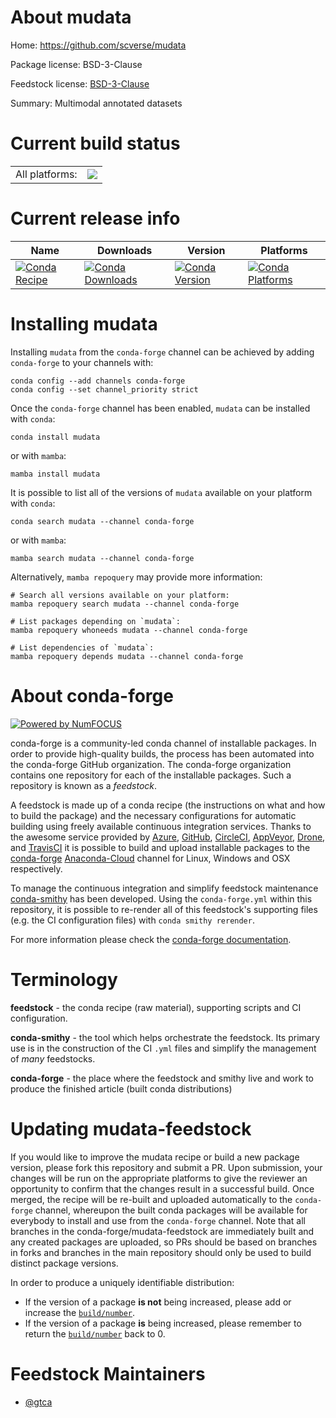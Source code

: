 About mudata
============

Home: https://github.com/scverse/mudata

Package license: BSD-3-Clause

Feedstock license: [BSD-3-Clause](https://github.com/conda-forge/mudata-feedstock/blob/main/LICENSE.txt)

Summary: Multimodal annotated datasets

Current build status
====================


<table><tr><td>All platforms:</td>
    <td>
      <a href="https://dev.azure.com/conda-forge/feedstock-builds/_build/latest?definitionId=15289&branchName=main">
        <img src="https://dev.azure.com/conda-forge/feedstock-builds/_apis/build/status/mudata-feedstock?branchName=main">
      </a>
    </td>
  </tr>
</table>

Current release info
====================

| Name | Downloads | Version | Platforms |
| --- | --- | --- | --- |
| [![Conda Recipe](https://img.shields.io/badge/recipe-mudata-green.svg)](https://anaconda.org/conda-forge/mudata) | [![Conda Downloads](https://img.shields.io/conda/dn/conda-forge/mudata.svg)](https://anaconda.org/conda-forge/mudata) | [![Conda Version](https://img.shields.io/conda/vn/conda-forge/mudata.svg)](https://anaconda.org/conda-forge/mudata) | [![Conda Platforms](https://img.shields.io/conda/pn/conda-forge/mudata.svg)](https://anaconda.org/conda-forge/mudata) |

Installing mudata
=================

Installing `mudata` from the `conda-forge` channel can be achieved by adding `conda-forge` to your channels with:

```
conda config --add channels conda-forge
conda config --set channel_priority strict
```

Once the `conda-forge` channel has been enabled, `mudata` can be installed with `conda`:

```
conda install mudata
```

or with `mamba`:

```
mamba install mudata
```

It is possible to list all of the versions of `mudata` available on your platform with `conda`:

```
conda search mudata --channel conda-forge
```

or with `mamba`:

```
mamba search mudata --channel conda-forge
```

Alternatively, `mamba repoquery` may provide more information:

```
# Search all versions available on your platform:
mamba repoquery search mudata --channel conda-forge

# List packages depending on `mudata`:
mamba repoquery whoneeds mudata --channel conda-forge

# List dependencies of `mudata`:
mamba repoquery depends mudata --channel conda-forge
```


About conda-forge
=================

[![Powered by
NumFOCUS](https://img.shields.io/badge/powered%20by-NumFOCUS-orange.svg?style=flat&colorA=E1523D&colorB=007D8A)](https://numfocus.org)

conda-forge is a community-led conda channel of installable packages.
In order to provide high-quality builds, the process has been automated into the
conda-forge GitHub organization. The conda-forge organization contains one repository
for each of the installable packages. Such a repository is known as a *feedstock*.

A feedstock is made up of a conda recipe (the instructions on what and how to build
the package) and the necessary configurations for automatic building using freely
available continuous integration services. Thanks to the awesome service provided by
[Azure](https://azure.microsoft.com/en-us/services/devops/), [GitHub](https://github.com/),
[CircleCI](https://circleci.com/), [AppVeyor](https://www.appveyor.com/),
[Drone](https://cloud.drone.io/welcome), and [TravisCI](https://travis-ci.com/)
it is possible to build and upload installable packages to the
[conda-forge](https://anaconda.org/conda-forge) [Anaconda-Cloud](https://anaconda.org/)
channel for Linux, Windows and OSX respectively.

To manage the continuous integration and simplify feedstock maintenance
[conda-smithy](https://github.com/conda-forge/conda-smithy) has been developed.
Using the ``conda-forge.yml`` within this repository, it is possible to re-render all of
this feedstock's supporting files (e.g. the CI configuration files) with ``conda smithy rerender``.

For more information please check the [conda-forge documentation](https://conda-forge.org/docs/).

Terminology
===========

**feedstock** - the conda recipe (raw material), supporting scripts and CI configuration.

**conda-smithy** - the tool which helps orchestrate the feedstock.
                   Its primary use is in the construction of the CI ``.yml`` files
                   and simplify the management of *many* feedstocks.

**conda-forge** - the place where the feedstock and smithy live and work to
                  produce the finished article (built conda distributions)


Updating mudata-feedstock
=========================

If you would like to improve the mudata recipe or build a new
package version, please fork this repository and submit a PR. Upon submission,
your changes will be run on the appropriate platforms to give the reviewer an
opportunity to confirm that the changes result in a successful build. Once
merged, the recipe will be re-built and uploaded automatically to the
`conda-forge` channel, whereupon the built conda packages will be available for
everybody to install and use from the `conda-forge` channel.
Note that all branches in the conda-forge/mudata-feedstock are
immediately built and any created packages are uploaded, so PRs should be based
on branches in forks and branches in the main repository should only be used to
build distinct package versions.

In order to produce a uniquely identifiable distribution:
 * If the version of a package **is not** being increased, please add or increase
   the [``build/number``](https://docs.conda.io/projects/conda-build/en/latest/resources/define-metadata.html#build-number-and-string).
 * If the version of a package **is** being increased, please remember to return
   the [``build/number``](https://docs.conda.io/projects/conda-build/en/latest/resources/define-metadata.html#build-number-and-string)
   back to 0.

Feedstock Maintainers
=====================

* [@gtca](https://github.com/gtca/)

